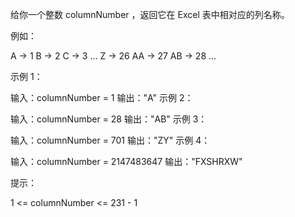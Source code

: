 给你一个整数 columnNumber ，返回它在 Excel 表中相对应的列名称。

例如：

A -> 1
B -> 2
C -> 3
...
Z -> 26
AA -> 27
AB -> 28
...

示例 1：

输入：columnNumber = 1
输出："A"
示例 2：

输入：columnNumber = 28
输出："AB"
示例 3：

输入：columnNumber = 701
输出："ZY"
示例 4：

输入：columnNumber = 2147483647
输出："FXSHRXW"

提示：

1 <= columnNumber <= 231 - 1
